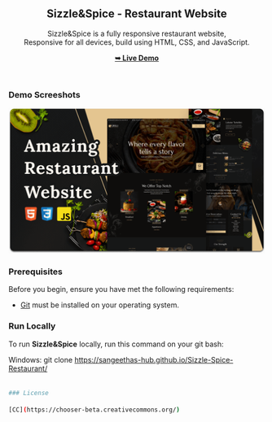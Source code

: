 <div align="center">

  <br />

  <h2 align="center">Sizzle&Spice - Restaurant Website</h2>

 Sizzle&Spice is a fully responsive restaurant website, <br />Responsive for all devices, build using HTML, CSS, and JavaScript.

  <a href="https://sangeethas-hub.github.io/Sizzle-Spice-Restaurant/"><strong>➥ Live Demo</strong></a>

</div>

<br />

### Demo Screeshots

![Sizzle&Spice Desktop Demo](./readme-images/desktop.png "Desktop Demo")

### Prerequisites

Before you begin, ensure you have met the following requirements:

* [Git](https://git-scm.com/downloads "Download Git") must be installed on your operating system.

### Run Locally

To run **Sizzle&Spice** locally, run this command on your git bash:

Windows:
git clone https://sangeethas-hub.github.io/Sizzle-Spice-Restaurant/

```bash

### License

[CC](https://chooser-beta.creativecommons.org/)


